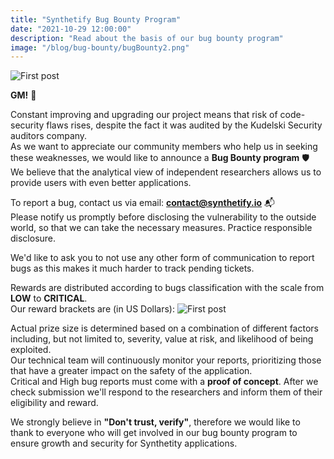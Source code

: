 ```yaml
---
title: "Synthetify Bug Bounty Program"
date: "2021-10-29 12:00:00"
description: "Read about the basis of our bug bounty program"
image: "/blog/bug-bounty/bugBounty2.png"
---
```

![First post](/blog/bug-bounty/bugBounty1.png "horizontal")

**GM!** 👋

Constant improving and upgrading our project means that risk of code-security flaws rises, despite the fact it was audited by the Kudelski Security auditors company.  
As we want to appreciate our community members who help us in seeking these weaknesses, we would like to announce a **Bug Bounty program** 🛡️   
We believe that the analytical view of independent researchers allows us to provide users with even better applications.  

To report a bug, contact us via email: **contact@synthetify.io** 📬  
Please notify us promptly before disclosing the vulnerability to the outside world, so that we can take the necessary measures. Practice responsible disclosure.

We'd like to ask you to not use any other form of communication to report bugs as this makes it much harder to track pending tickets.

Rewards are distributed according to bugs classification with the scale from **LOW** to **CRITICAL**.  
Our reward brackets are (in US Dollars): ![First post](/blog/bug-bounty/bountyTab.png "horizontal")


Actual prize size is determined based on a combination of different factors including, but not limited to, severity, value at risk, and likelihood of being exploited.  
Our technical team will continuously monitor your reports, prioritizing those that have a greater impact on the safety of the application.  
Critical and High bug reports must come with a **proof of concept**. After we check submission we'll respond to the researchers and inform them of their eligibility and reward.


We strongly believe in **"Don't trust, verify"**, therefore we would like to thank to everyone who will get involved in our bug bounty program to ensure growth and security for Synthetity applications.




